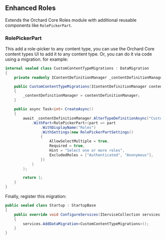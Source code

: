 ## Enhanced Roles

Extends the Orchard Core Roles module with additional reusable components like `RolePickerPart`.

### RolePickerPart

This add a role-picker to any content type, you can use the Orchard Core content types UI to add it to any content type. Or, you can do it via code using a migration. for example:

```csharp
internal sealed class CustomContentTypeMigrations : DataMigration
{
    private readonly IContentDefinitionManager _contentDefinitionManager;

    public CustomContentTypeMigrations(IContentDefinitionManager contentDefinitionManager)
    {
        _contentDefinitionManager = contentDefinitionManager;
    }

    public async Task<int> CreateAsync()
    {
        await _contentDefinitionManager.AlterTypeDefinitionAsync("CustomContentType", type => type
            .WithPart<RolePickerPart>(part => part
                .WithDisplayName("Roles")
                .WithSettings(new RolePickerPartSettings()
                {
                    AllowSelectMultiple = true,
                    Required = true,
                    Hint = "Select one or more roles",
                    ExcludedRoles = ["Authenticated", "Anonymous"],
                })
            )
        );

        return 1;
    }
}
```


Finally, register this migration:

```csharp
public sealed class Startup : StartupBase
{
    public override void ConfigureServices(IServiceCollection services)
    {
        services.AddDataMigration<CustomContentTypeMigrations>();
    }
}
```
